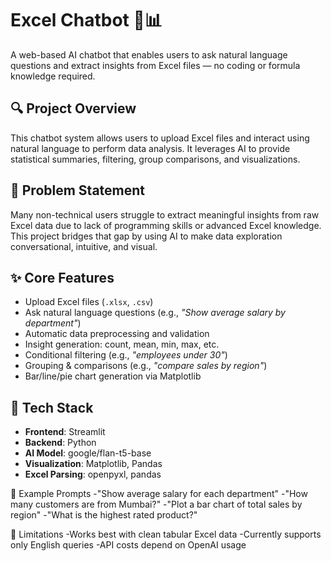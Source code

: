 # Excel Chatbot 🤖📊

A web-based AI chatbot that enables users to ask natural language questions and extract insights from Excel files — no coding or formula knowledge required.

## 🔍 Project Overview

This chatbot system allows users to upload Excel files and interact using natural language to perform data analysis. It leverages AI to provide statistical summaries, filtering, group comparisons, and visualizations.

## 🧠 Problem Statement

Many non-technical users struggle to extract meaningful insights from raw Excel data due to lack of programming skills or advanced Excel knowledge. This project bridges that gap by using AI to make data exploration conversational, intuitive, and visual.

## ✨ Core Features

- Upload Excel files (`.xlsx`, `.csv`)
- Ask natural language questions (e.g., *"Show average salary by department"*)
- Automatic data preprocessing and validation
- Insight generation: count, mean, min, max, etc.
- Conditional filtering (e.g., *"employees under 30"*)
- Grouping & comparisons (e.g., *"compare sales by region"*)
- Bar/line/pie chart generation via Matplotlib

## 🧱 Tech Stack

- **Frontend**: Streamlit
- **Backend**: Python
- **AI Model**: google/flan-t5-base
- **Visualization**: Matplotlib, Pandas
- **Excel Parsing**: openpyxl, pandas

🧪 Example Prompts
-"Show average salary for each department"
-"How many customers are from Mumbai?"
-"Plot a bar chart of total sales by region"
-"What is the highest rated product?"

📌 Limitations
-Works best with clean tabular Excel data
-Currently supports only English queries
-API costs depend on OpenAI usage
